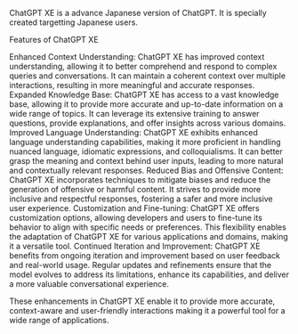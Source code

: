 ChatGPT XE is a advance Japanese version of ChatGPT. It is specially created targetting Japanese users. 

Features of ChatGPT XE

Enhanced Context Understanding: ChatGPT XE has improved context understanding, allowing it to better comprehend and respond to complex queries and conversations. It can maintain a coherent context over multiple interactions, resulting in more meaningful and accurate responses.
Expanded Knowledge Base: ChatGPT XE has access to a vast knowledge base, allowing it to provide more accurate and up-to-date information on a wide range of topics. It can leverage its extensive training to answer questions, provide explanations, and offer insights across various domains.
Improved Language Understanding: ChatGPT XE exhibits enhanced language understanding capabilities, making it more proficient in handling nuanced language, idiomatic expressions, and colloquialisms. It can better grasp the meaning and context behind user inputs, leading to more natural and contextually relevant responses.
Reduced Bias and Offensive Content: ChatGPT XE incorporates techniques to mitigate biases and reduce the generation of offensive or harmful content. It strives to provide more inclusive and respectful responses, fostering a safer and more inclusive user experience.
Customization and Fine-tuning: ChatGPT XE offers customization options, allowing developers and users to fine-tune its behavior to align with specific needs or preferences. This flexibility enables the adaptation of ChatGPT XE for various applications and domains, making it a versatile tool.
Continued Iteration and Improvement: ChatGPT XE benefits from ongoing iteration and improvement based on user feedback and real-world usage. Regular updates and refinements ensure that the model evolves to address its limitations, enhance its capabilities, and deliver a more valuable conversational experience.

These enhancements in ChatGPT XE enable it to provide more accurate, context-aware and user-friendly interactions making it a powerful tool for a wide range of applications.
